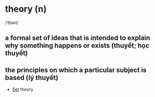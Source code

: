 # theory (n)

/ˈθɪəri/

## a formal set of ideas that is intended to explain why something happens or exists (thuyết; học thuyết)

## the principles on which a particular subject is based (lý thuyết)

- [Set](../s/set-n.md#set-of-something---a-group-of-similar-things-that-belongs-together-in-some-way-tập-hợp-tập) theory